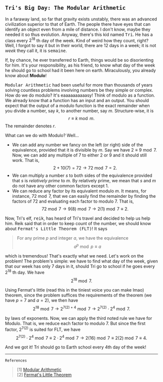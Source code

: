 `Tri's Big Day: The Modular Arithmetic`
---
In a faraway land, so far that gravity exists unstably, there was an advanced civilization superior to that of Earth. The people there have eyes that can identify an object even from a mile of distance. I don't know, maybe they needed it so thus evolution. Anyway, there's this kid named <kbd>Tri</kbd>. He has a class every $2^{18}$ th day of the week. Kind of weird how they count, right? Well, I forgot to say it but in their world, there are 12 days in a week; it is not <i>week</i> they call it, it is <kbd>semaine</kbd>. 

If, by chance, he ever transferred to Earth, things would be so disorienting for him. It's your responsibility, as his friend, to know what day of the week he should go to school had it been here on earth. Miraculously, you already know about <b>Modulo</b>!

<kbd>Modular Arithmetic</kbd> had been useful for more than thousands of years solving countless problems involving numbers be they simple or complex. How do we do modulo? It's eaaaaaaaaaasy! Think of modulo as a function. We already know that a function has an input and an output. You should expect that the output of a modulo function is the exact remainder when you divide a number, say $k$, to another number, say $m$. Structure-wise, it is $$r \equiv k\bmod m.$$ The remainder denotes $r$. 

What can we do with Modulo? Well...
* We can add any number we fancy on the left (or right) side of the equivalence, provided that it is divisible by $m$. Say we have $2 \equiv 9 \bmod 7$. Now, we can add any multiple of 7 to either $2$ or $9$ and it should still work. That is,
  $$2 + 10(7) = 72 \longrightarrow 72 \bmod 7 = 2.$$
* We can multiply a number $s$ to both sides of the equivalence provided that $s$ is <i>relatively prime</i> to $m$. By relatively prime, we mean that $s$ and $m$ do not have any other common factors except $1$.
* We can reduce any factor by its equivalent modulo $m$. It means, for instance, $72 \bmod 7$, that we can easily find the remainder by finding the factors of $72$ and evaluating each factor to modulo $7$. That is,
  $$72 \bmod 7 \longrightarrow 9(8) \bmod 7 \longrightarrow 2(1) \bmod 7 \equiv 2.$$

Now, Tri's elf, <kbd>reik</kbd>, has heard of Tri's travel and decided to help us help him. Reik said that in order to keep count of the number, we should know about <kbd>Fermat's Little Theorem (FLT)</kbd>! It says

> For any prime $p$ and integer $a$, we have the equivalence $$a^p \bmod p \equiv a$$

which is tremendous! That's exactly what we need. Let's work on the problem! The problem's simple: we have to find what day of the week, given that our week has only $7$ days in it, should Tri go to school if he goes every $2^{18}$ th day. We have
$$2^{18} \bmod 7.$$

Using Fermat's little (read this in the tiniest voice you can make lmao) theorem, since the problem suffices the requirements of the theorem (we have $p = 7$ and $a = 2$), we then have
$$2^{18} \bmod 7\longrightarrow 2^{7(2)+4}\bmod 7 \longrightarrow 2^{7(2)}\cdot 2^4\bmod 7.$$

by laws of exponents. Now, we can apply the third noted rule we have for Modulo. That is, we reduce each factor to modulo $7$. But since the first factor, $2^{7(2)}$ is suited for FLT, we have
$$2^{7(2)}\cdot 2^4\bmod 7\equiv 2\cdot 2^4\bmod 7 \longrightarrow 2(16)\bmod 7 \equiv 2(2) \bmod 7 \equiv 4.$$

And we got it! Tri should go to Earth school every 4th day of the week!

--- 
`References`
> [1] [Modular Arithmetic](https://crypto.stanford.edu/pbc/notes/numbertheory/arith.html) <br>
> [2] [Fermat's Little Theorem](https://brilliant.org/wiki/fermats-little-theorem/)
